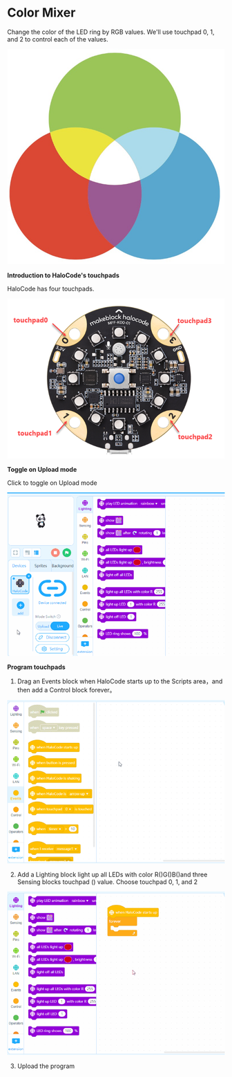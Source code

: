 # Color Mixer

Change the color of the LED ring by RGB values. We'll use touchpad 0, 1, and 2 to control each of the values.

![](../../../../../.gitbook/assets/0%20%289%29.png)

**Introduction to HaloCode's touchpads**

HaloCode has four touchpads.

![](../../../../../.gitbook/assets/1%20%2813%29.png)

**Toggle on Upload mode**

Click to toggle on Upload mode

![](../../../../../.gitbook/assets/2%20%283%29.gif)

**Program touchpads**

1. Drag an Events block when HaloCode starts up to the Scripts area，and then add a Control block forever。

![](../../../../../.gitbook/assets/3%20%282%29.gif)

2. Add a Lighting block light up all LEDs with color R\(\)G\(\)B\(\)and three Sensing blocks touchpad \(\) value. Choose touchpad 0, 1, and 2

![](../../../../../.gitbook/assets/4%20%281%29.gif)

3. Upload the program

